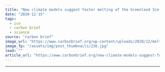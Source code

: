 ```yaml
---
title: "New climate models suggest faster melting of the Greenland Ice Sheet"
date: "2020-12-15"
tags: 
  - ice
  - carbon brief
  - science
source: "carbon brief"
image_url: "https://www.carbonbrief.org/wp-content/uploads/2020/12/melting-ice-in-Greenland-ice-cave-with-blue-water-on-inland-ice-sheet-107x71.jpg"
image_fp: "/assets/img/post_thumbnails/236.jpg"
lead: ""
article_url: "https://www.carbonbrief.org/new-climate-models-suggest-faster-melting-of-the-greenland-ice-sheet"
---
```


---
